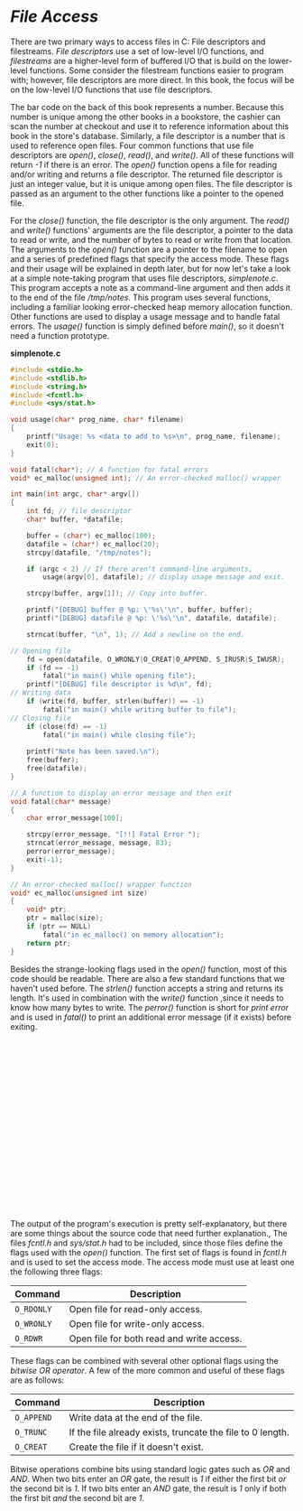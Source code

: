 # *__File Access__*

There are two primary ways to access files in C: File descriptors and filestreams. _File descriptors_ use a set of low-level I/O functions, and _filestreams_ are a higher-level form of buffered I/O that is build on the lower-level functions. Some consider the filestream functions easier to program with; however, file descriptors are more direct. In this book, the focus will be on the low-level I/O functions that use file descriptors.

The bar code on the back of this book represents a number. Because this number is unique among the other books in a bookstore, the cashier can scan the number at checkout and use it to reference information about this book in the store's database. Similarly, a file descriptor is a number that is used to reference open files. Four common functions that use file descriptors are _open()_, _close()_, _read()_, and _write()_. All of these functions will return _-1_ if there is an error. The _open()_ function opens a file for reading and/or writing and returns a file descriptor. The returned file descriptor is just an integer value, but it is unique among open files. The file descriptor is passed as an argument to the other functions like a pointer to the opened file. 

For the _close()_ function, the file descriptor is the only argument. The _read()_ and _write()_ functions' arguments are the file descriptor, a pointer to the data to read or write, and the number of bytes to read or write from that location. The arguments to the _open()_ function are a pointer to the filename to open and a series of predefined flags that specify the access mode. These flags and their usage will be explained in depth later, but for now let's take a look at a simple note-taking program that uses file descriptors, _simplenote.c_. This program accepts a note as a command-line argument and then adds it to the end of the file _/tmp/notes_. This program uses several functions, including a familiar looking error-checked heap memory allocation function. Other functions are used to display a usage message and to handle fatal errors. The _usage()_ function is simply defined before _main()_, so it doesn't need a function prototype.

__simplenote.c__

```c
#include <stdio.h>
#include <stdlib.h>
#include <string.h>
#include <fcntl.h>
#include <sys/stat.h>

void usage(char* prog_name, char* filename) 
{
    printf("Usage: %s <data to add to %s>\n", prog_name, filename);
    exit(0);
}

void fatal(char*); // A function for fatal errors
void* ec_malloc(unsigned int); // An error-checked malloc() wrapper

int main(int argc, char* argv[]) 
{
    int fd; // file descriptor
    char* buffer, *datafile;

    buffer = (char*) ec_malloc(100);
    datafile = (char*) ec_malloc(20);
    strcpy(datafile, "/tmp/notes");

    if (argc < 2) // If there aren't command-line arguments,
        usage(argv[0], datafile); // display usage message and exit.

    strcpy(buffer, argv[1]); // Copy into buffer.

    printf("[DEBUG] buffer @ %p: \'%s\'\n", buffer, buffer);
    printf("[DEBUG] datafile @ %p: \'%s\'\n", datafile, datafile);

    strncat(buffer, "\n", 1); // Add a newline on the end.

// Opening file
    fd = open(datafile, O_WRONLY|O_CREAT|O_APPEND, S_IRUSR|S_IWUSR);
    if (fd == -1)
        fatal("in main() while opening file");
    printf("[DEBUG] file descriptor is %d\n", fd);
// Writing data
    if (write(fd, buffer, strlen(buffer)) == -1)
        fatal("in main() while writing buffer to file");
// Closing file
    if (close(fd) == -1)
        fatal("in main() while closing file");
    
    printf("Note has been saved.\n");
    free(buffer);
    free(datafile);
}

// A function to display an error message and then exit
void fatal(char* message) 
{
    char error_message[100];

    strcpy(error_message, "[!!] Fatal Error ");
    strncat(error_message, message, 83);
    perror(error_message);
    exit(-1);
}

// An error-checked malloc() wrapper function
void* ec_malloc(unsigned int size) 
{
    void* ptr;
    ptr = malloc(size);
    if (ptr == NULL)
        fatal("in ec_malloc() on memory allocation");
    return ptr;
}
```

Besides the strange-looking flags used in the _open()_ function, most of this code should be readable. There are also a few standard functions that we haven't used before. The _strlen()_ function accepts a string and returns its length. It's used in combination with the _write()_ function ,since it needs to know how many bytes to write. The _perror()_ function is short for _print error_ and is used in _fatal()_ to print an additional error message (if it exists) before exiting.

<pre style="color: white;">
reader@hacking:~/booksrc $ gcc -o simplenote simplenote.c
reader@hacking:~/booksrc $ ./simplenote
Usage: ./simplenote &lt;data to add to /tmp/notes&gt;
reader@hacking:~/booksrc $ ./simplenote "this is a test note"
[DEBUG] buffer @ 0x804a008: 'this is a test note'
[DEBUG] datafile @ 0x804a070: '/tmp/notes'
[DEBUG] file descriptor is 3
Note has been saved.
reader@hacking:~/booksrc $ cat /tmp/notes
this is a test note
reader@hacking:~/booksrc $ ./simplenote "great, it works"
[DEBUG] buffer @ 0x804a008: 'great, it works'
[DEBUG] datafile @ 0x804a070: '/tmp/notes'
[DEBUG] file descriptor is 3
Note has been saved.
reader@hacking:~/booksrc $ cat /tmp/notes
this is a test note
great, it works
reader@hacking:~/booksrc $
</pre>

The output of the program's execution is pretty self-explanatory, but there are some things about the source code that need further explanation., The files _fcntl.h_ and _sys/stat.h_ had to be included, since those files define the flags used with the _open()_ function. The first set of flags is found in _fcntl.h_ and is used to set the access mode. The access mode must use at least one the following three flags:

| Command | Description |
| --- | --- |
| `O_RDONLY` | Open file for read-only access. |
| `O_WRONLY` | Open file for write-only access. |
| `O_RDWR`   | Open file for both read and write access. |

These flags can be combined with several other optional flags using the _bitwise OR operator_. A few of the more common and useful of these flags are as follows:

| Command | Description |
| --- | --- |
| `O_APPEND` | Write data at the end of the file. |
| `O_TRUNC`  | If the file already exists, truncate the file to 0 length. |
| `O_CREAT`  | Create the file if it doesn't exist. |

Bitwise operations combine bits using standard logic gates such as _OR_ and _AND_. When two bits enter an _OR_ gate, the result is _1_ if either the first bit _or_ the second bit is _1_. If two bits enter an _AND_ gate, the result is _1_ only if both the first bit _and_ the second bit are _1_.